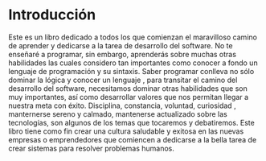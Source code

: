 # Introducción
Este es un libro dedicado a todos los que comienzan el maravilloso camino de aprender y dedicarse a la tarea de desarrollo del software. No te enseñaré a programar, sin embargo, aprenderás sobre muchas otras habilidades las cuales considero tan importantes como conocer a fondo un lenguaje de programación y su sintaxis.
Saber programar conlleva no sólo dominar la lógica y conocer un lenguaje , para transitar el camino del desarrollo del software, necesitamos dominar otras habilidades que son muy importantes, así como desarrollar valores que nos permitan llegar a nuestra meta con éxito. Disciplina, constancia, voluntad, curiosidad , manternerse sereno y calmado, mantenerse actualizado sobre las tecnologías, son algunos de los temas que tocaremos y debatiremos. Este libro tiene como fin crear una cultura saludable y exitosa en las nuevas empresas o emprendedores que comiencen a dedicarse a la bella tarea de crear sistemas para resolver problemas humanos.
